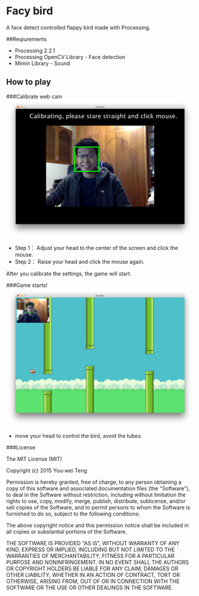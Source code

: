 # Facy bird
A face detect controlled flappy bird made with Processing.

##Reqiurements

- Processing 2.2.1
- Processing OpenCV Library - Face detection
- Mimin Library - Sound

## How to play

###Calibrate web cam
![](https://raw.githubusercontent.com/youweit/FacyBird/master/Screenshots/Screenshot-1.png)

- Step 1： Adjust your head to the center of the screen and click the mouse. 
- Step 2： Raise your head and click the mouse again.

After you calibrate the settings, the game will start.

###Game starts!
![](https://raw.githubusercontent.com/youweit/FacyBird/master/Screenshots/Screenshot-2.png)

- move your head to control the bird, avoid the tubes.

###License

The MIT License (MIT)

Copyright (c) 2015 You-wei Teng

Permission is hereby granted, free of charge, to any person obtaining a copy
of this software and associated documentation files (the "Software"), to deal
in the Software without restriction, including without limitation the rights
to use, copy, modify, merge, publish, distribute, sublicense, and/or sell
copies of the Software, and to permit persons to whom the Software is
furnished to do so, subject to the following conditions:

The above copyright notice and this permission notice shall be included in all
copies or substantial portions of the Software.

THE SOFTWARE IS PROVIDED "AS IS", WITHOUT WARRANTY OF ANY KIND, EXPRESS OR
IMPLIED, INCLUDING BUT NOT LIMITED TO THE WARRANTIES OF MERCHANTABILITY,
FITNESS FOR A PARTICULAR PURPOSE AND NONINFRINGEMENT. IN NO EVENT SHALL THE
AUTHORS OR COPYRIGHT HOLDERS BE LIABLE FOR ANY CLAIM, DAMAGES OR OTHER
LIABILITY, WHETHER IN AN ACTION OF CONTRACT, TORT OR OTHERWISE, ARISING FROM,
OUT OF OR IN CONNECTION WITH THE SOFTWARE OR THE USE OR OTHER DEALINGS IN THE
SOFTWARE.



